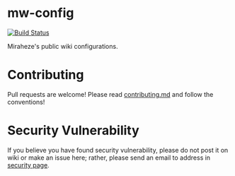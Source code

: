 # mw-config

[![Build Status](https://travis-ci.org/miraheze/mw-config.svg?branch=master)](https://travis-ci.org/miraheze/mw-config)

Miraheze's public wiki configurations.

# Contributing

Pull requests are welcome! Please read [contributing.md](.github/CONTRIBUTING.md) and follow the conventions!

# Security Vulnerability

If you believe you have found security vulnerability, please do not post it on wiki or make an issue here; rather, please send an email to address in [security page](https://meta.miraheze.org/wiki/Security).
